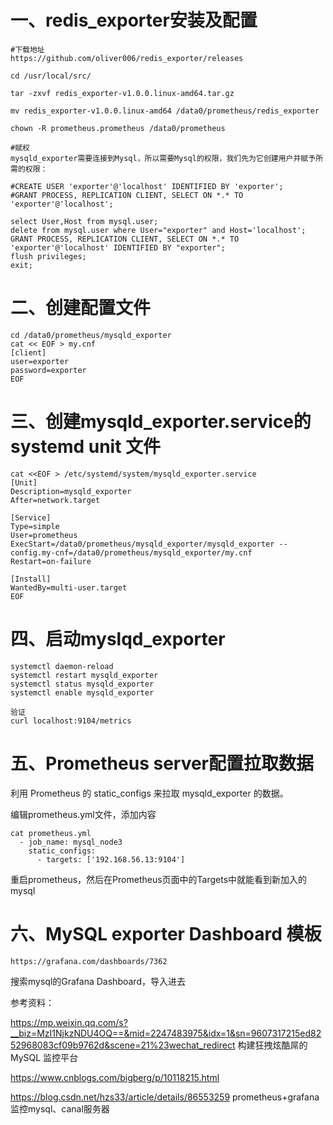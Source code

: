 # 一、redis_exporter安装及配置
```
#下载地址
https://github.com/oliver006/redis_exporter/releases

cd /usr/local/src/

tar -zxvf redis_exporter-v1.0.0.linux-amd64.tar.gz 

mv redis_exporter-v1.0.0.linux-amd64 /data0/prometheus/redis_exporter

chown -R prometheus.prometheus /data0/prometheus

#赋权
mysqld_exporter需要连接到Mysql，所以需要Mysql的权限，我们先为它创建用户并赋予所需的权限：

#CREATE USER 'exporter'@'localhost' IDENTIFIED BY 'exporter';
#GRANT PROCESS, REPLICATION CLIENT, SELECT ON *.* TO 'exporter'@'localhost';

select User,Host from mysql.user;
delete from mysql.user where User="exporter" and Host='localhost';
GRANT PROCESS, REPLICATION CLIENT, SELECT ON *.* TO 'exporter'@'localhost' IDENTIFIED BY "exporter";
flush privileges;
exit;
```

# 二、创建配置文件
```
cd /data0/prometheus/mysqld_exporter
cat << EOF > my.cnf
[client]
user=exporter
password=exporter
EOF
```

# 三、创建mysqld_exporter.service的 systemd unit 文件
```
cat <<EOF > /etc/systemd/system/mysqld_exporter.service
[Unit]
Description=mysqld_exporter
After=network.target

[Service]
Type=simple
User=prometheus
ExecStart=/data0/prometheus/mysqld_exporter/mysqld_exporter --config.my-cnf=/data0/prometheus/mysqld_exporter/my.cnf
Restart=on-failure

[Install]
WantedBy=multi-user.target
EOF
```

# 四、启动myslqd_exporter
```
systemctl daemon-reload
systemctl restart mysqld_exporter
systemctl status mysqld_exporter
systemctl enable mysqld_exporter

验证
curl localhost:9104/metrics
```

# 五、Prometheus server配置拉取数据

利用 Prometheus 的 static_configs 来拉取 mysqld_exporter 的数据。

编辑prometheus.yml文件，添加内容
```
cat prometheus.yml
  - job_name: mysql_node3
    static_configs:
      - targets: ['192.168.56.13:9104']
```
重启prometheus，然后在Prometheus页面中的Targets中就能看到新加入的mysql

# 六、MySQL exporter Dashboard 模板

```
https://grafana.com/dashboards/7362
```
搜索mysql的Grafana Dashboard，导入进去

参考资料：

https://mp.weixin.qq.com/s?__biz=MzI1NjkzNDU4OQ==&mid=2247483975&idx=1&sn=9607317215ed8252968083cf09b9762d&scene=21%23wechat_redirect    构建狂拽炫酷屌的 MySQL 监控平台 

https://www.cnblogs.com/bigberg/p/10118215.html 

https://blog.csdn.net/hzs33/article/details/86553259  prometheus+grafana监控mysql、canal服务器
